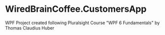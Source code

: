 # WiredBrainCoffee.CustomersApp
WPF Project created following Pluralsight Course "WPF 6 Fundamentals" by Thomas Claudius Huber
